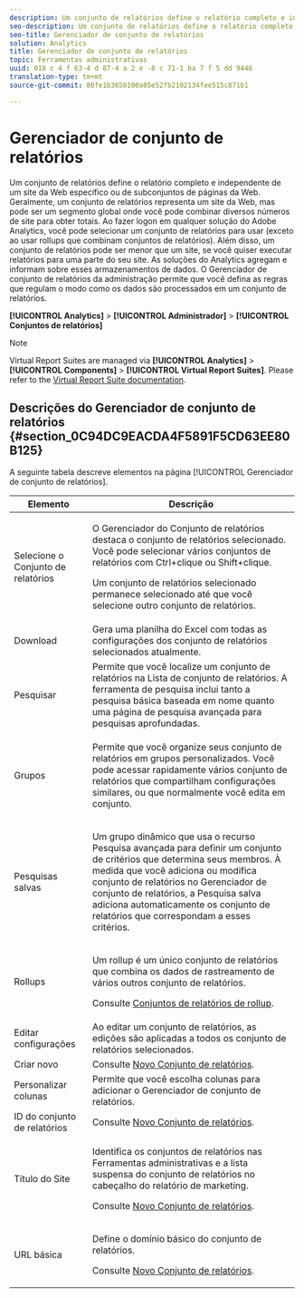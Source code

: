 ```yaml
---
description: Um conjunto de relatórios define o relatório completo e independente de um site da Web específico ou de subconjuntos de páginas da Web. Geralmente, um conjunto de relatórios representa um site da Web, mas pode ser um segmento global onde você pode combinar diversos números de site para obter totais. Ao fazer logon em qualquer solução do Adobe Analytics, você pode selecionar um conjunto de relatórios para usar (exceto ao usar rollups que combinam conjuntos de relatórios). Além disso, um conjunto de relatórios pode ser menor que um site, se você quiser executar relatórios para uma parte do seu site. As soluções do Analytics agregam e informam sobre esses armazenamentos de dados. O Gerenciador de conjunto de relatórios da administração permite que você defina as regras que regulam o modo como os dados são processados em um conjunto de relatórios.
seo-description: Um conjunto de relatórios define o relatório completo e independente de um site da Web específico ou de subconjuntos de páginas da Web. Geralmente, um conjunto de relatórios representa um site da Web, mas pode ser um segmento global onde você pode combinar diversos números de site para obter totais. Ao fazer logon em qualquer solução do Adobe Analytics, você pode selecionar um conjunto de relatórios para usar (exceto ao usar rollups que combinam conjuntos de relatórios). Além disso, um conjunto de relatórios pode ser menor que um site, se você quiser executar relatórios para uma parte do seu site. As soluções do Analytics agregam e informam sobre esses armazenamentos de dados. O Gerenciador de conjunto de relatórios da administração permite que você defina as regras que regulam o modo como os dados são processados em um conjunto de relatórios.
seo-title: Gerenciador de conjunto de relatórios
solution: Analytics
title: Gerenciador de conjunto de relatórios
topic: Ferramentas administrativas
uuid: 018 c 4 f 63-4 d 87-4 a 2 e -8 c 71-1 ba 7 f 5 dd 9446
translation-type: tm+mt
source-git-commit: 86fe1b3650100a05e52fb2102134fee515c871b1

---
```



# Gerenciador de conjunto de relatórios

Um conjunto de relatórios define o relatório completo e independente de um site da Web específico ou de subconjuntos de páginas da Web. Geralmente, um conjunto de relatórios representa um site da Web, mas pode ser um segmento global onde você pode combinar diversos números de site para obter totais. Ao fazer logon em qualquer solução do Adobe Analytics, você pode selecionar um conjunto de relatórios para usar (exceto ao usar rollups que combinam conjuntos de relatórios). Além disso, um conjunto de relatórios pode ser menor que um site, se você quiser executar relatórios para uma parte do seu site. As soluções do Analytics agregam e informam sobre esses armazenamentos de dados. O Gerenciador de conjunto de relatórios da administração permite que você defina as regras que regulam o modo como os dados são processados em um conjunto de relatórios.

**[!UICONTROL Analytics]** &gt; **[!UICONTROL Administrador]** &gt; **[!UICONTROL Conjuntos de relatórios]**

>[!NOTE]
>
>Virtual Report Suites are managed via **[!UICONTROL Analytics]** &gt; **[!UICONTROL Components]** &gt; **[!UICONTROL Virtual Report Suites]**. Please refer to the [Virtual Report Suite documentation](/help/components/vrs/vrs-about.md).

## Descrições do Gerenciador de conjunto de relatórios {#section_0C94DC9EACDA4F5891F5CD63EE80B125}

A seguinte tabela descreve elementos na página [!UICONTROL Gerenciador de conjunto de relatórios].

<table id="table_F739FBD8DB8D409E916F12F61C5953D0"> 
 <thead> 
  <tr> 
   <th colname="col1" class="entry"> Elemento </th> 
   <th colname="col2" class="entry"> Descrição </th> 
  </tr> 
 </thead>
 <tbody> 
  <tr> 
   <td colname="col1"> <span class="wintitle"> Selecione o Conjunto de relatórios</span> </td> 
   <td colname="col2"> <p>O <span class="wintitle">Gerenciador do Conjunto de relatórios</span> destaca o conjunto de relatórios selecionado. Você pode selecionar vários conjuntos de relatórios com <span class="uicontrol">Ctrl+clique</span> ou <span class="uicontrol">Shift+clique</span>. </p> <p>Um conjunto de relatórios selecionado permanece selecionado até que você selecione outro conjunto de relatórios. </p> </td> 
  </tr> 
  <tr> 
   <td colname="col1"> <span class="wintitle"> Download</span> </td> 
   <td colname="col2"> Gera uma planilha do Excel com todas as configurações dos conjunto de relatórios selecionados atualmente. </td> 
  </tr> 
  <tr> 
   <td colname="col1"> <span class="wintitle"> Pesquisar</span> </td> 
   <td colname="col2"> Permite que você localize um conjunto de relatórios na Lista de conjunto de relatórios. A ferramenta de pesquisa inclui tanto a pesquisa básica baseada em nome quanto uma página de pesquisa avançada para pesquisas aprofundadas. </td> 
  </tr> 
  <tr> 
   <td colname="col1"> <span class="wintitle"> Grupos</span> </td> 
   <td colname="col2"> <p>Permite que você organize seus conjunto de relatórios em grupos personalizados. Você pode acessar rapidamente vários conjunto de relatórios que compartilham configurações similares, ou que normalmente você edita em conjunto. </p> </td> 
  </tr> 
  <tr> 
   <td colname="col1"> <span class="wintitle"> Pesquisas salvas</span> </td> 
   <td colname="col2"> <p>Um grupo dinâmico que usa o recurso <span class="wintitle">Pesquisa avançada</span> para definir um conjunto de critérios que determina seus membros. À medida que você adiciona ou modifica conjunto de relatórios no <span class="wintitle">Gerenciador de conjunto de relatórios</span>, a <span class="wintitle">Pesquisa salva</span> adiciona automaticamente os conjunto de relatórios que correspondam a esses critérios. </p> </td> 
  </tr> 
  <tr> 
   <td colname="col1"> <span class="wintitle"> Rollups</span> </td> 
   <td colname="col2"> <p>Um rollup é um único conjunto de relatórios que combina os dados de rastreamento de vários outros conjunto de relatórios. </p> <p>Consulte <a href="../../admin/c-manage-report-suites/rollup-report-suite.md#concept_E3D0FEC81E1F4987B39CC467F19FFCFF" format="dita" scope="local"> Conjuntos de relatórios de rollup</a>. </p> </td> 
  </tr> 
  <tr> 
   <td colname="col1"> <span class="wintitle"> Editar configurações</span> </td> 
   <td colname="col2"> Ao editar um conjunto de relatórios, as edições são aplicadas a todos os conjunto de relatórios selecionados. </td> 
  </tr> 
  <tr> 
   <td colname="col1"> <span class="wintitle"> Criar novo</span> </td> 
   <td colname="col2">Consulte <a href="../../admin/c-manage-report-suites/c-new-report-suite/new-report-suite.md#concept_3CBBE252279C43069030EFBBD7D26376" format="dita" scope="local">Novo Conjunto de relatórios</a>. </td> 
  </tr> 
  <tr> 
   <td colname="col1"> <span class="wintitle"> Personalizar colunas</span> </td> 
   <td colname="col2">Permite que você escolha colunas para adicionar o <span class="wintitle">Gerenciador de conjunto de relatórios</span>. </td> 
  </tr> 
  <tr> 
   <td colname="col1"> <span class="wintitle"> ID do conjunto de relatórios</span> </td> 
   <td colname="col2">Consulte <a href="../../admin/c-manage-report-suites/c-new-report-suite/new-report-suite.md#section_A910867ABBA647CEB58D3412E10A6A30" format="dita" scope="local">Novo Conjunto de relatórios</a>. </td> 
  </tr> 
  <tr> 
   <td colname="col1"> <span class="wintitle"> Título do Site</span> </td> 
   <td colname="col2"> <p>Identifica os conjuntos de relatórios nas Ferramentas administrativas e a lista suspensa do conjunto de relatórios no cabeçalho do relatório de marketing. </p> <p>Consulte <a href="../../admin/c-manage-report-suites/c-new-report-suite/new-report-suite.md#section_A910867ABBA647CEB58D3412E10A6A30" format="dita" scope="local">Novo Conjunto de relatórios</a>. </p> </td> 
  </tr> 
  <tr> 
   <td colname="col1"> <span class="wintitle"> URL básica</span> </td> 
   <td colname="col2"> <p>Define o domínio básico do conjunto de relatórios. </p> <p>Consulte <a href="../../admin/c-manage-report-suites/c-new-report-suite/new-report-suite.md#section_A910867ABBA647CEB58D3412E10A6A30" format="dita" scope="local">Novo Conjunto de relatórios</a>. </p> </td> 
  </tr> 
 </tbody> 
</table>

